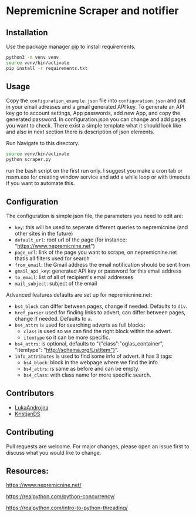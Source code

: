 # Nepremicnine Scraper and notifier

## Installation

Use the package manager [pip](https://pip.pypa.io/en/stable/) to install requirements.

```bash
python3 -m venv venv
source venv/bin/activate
pip install -r requirements.txt
```

## Usage

Copy the `configuration_example.json` file into `configuration.json` and put in your email adresses and a gmail generated API key.
To generate an API key go to account settings, App passwords, add new App, and copy the generated password.
In configuration.json you can change and add pages you want to check. There exist a simple template what it should look like and also in next section there is description of json elements.

Run
Navigate to this directory.
```bash
source venv/bin/activate
python scraper.py
```
run the bash script on the first run only. I suggest you make a cron tab or nssm.exe for creating window service and add a while loop or with timeouts if you want to automate this.

## Configuration
The configuration is simple json file, the parameters you need to edit are:
- `key`: this will be used to seperate different queries to nepremicnine (and other sites in the future)
- `default_url`: root url of the page (for instance: "https://www.nepremicnine.net")
- `page_url`: link of the page you want to scrape, on nepremicnine.net thatis all filters used for search
- `from_email`: the Gmail address the email notification should be sent from
- `gmail_api_key`: generated API key or password for this email address
- `to_email`: list of all of recipient's email addresses 
- `mail_subject`: subject of the email

Advanced features defaults are set up for nepremicnine.net:

- `bs4_block` can differ between pages, change if needed. Defaults to `div`.
- `href_parser` used for finding links to advert, can differ between pages, change if needed. Defaults to `a`.
- `bs4_attrs` is used for searching adverts as full blocks:
  - `class` is used so we can find the right block within the advert.
  - `itemtype` so it can be more specific.
- `bs4_attrs`: is optional, defaults to "{"class":"oglas_container", "itemtype": "http://schema.org/ListItem"}".
- `info_attributes` is used to find some info of advert. it has 3 tags:
  - `bs4_block`: block in the webpage where we find the info.
  - `bs4_attrs`: is same as before and can be empty.
  - `bs4_class`: with class name for more specific search.

## Contributors
- [LukaAndrojna](https://github.com/LukaAndrojna)
- [KristjanDS](https://github.com/kristjands)

## Contributing
Pull requests are welcome. For major changes, please open an issue first to discuss what you would like to change.

## Resources:

https://www.nepremicnine.net/

https://realpython.com/python-concurrency/

https://realpython.com/intro-to-python-threading/

